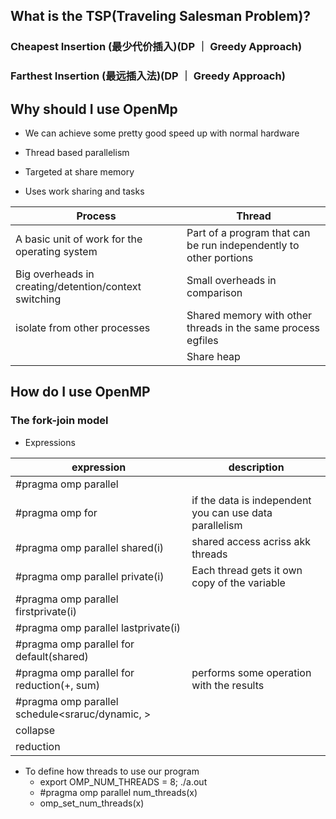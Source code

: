 ## What is the TSP(Traveling Salesman Problem)?

### Cheapest Insertion (最少代价插入)(DP ｜ Greedy Approach)

### Farthest Insertion (最远插入法)(DP ｜ Greedy Approach)

## Why should I use OpenMp

- We can achieve some pretty good speed up with normal hardware

- Thread based parallelism
- Targeted at share memory
- Uses work sharing and tasks

| Process                                               | Thread                                                            |
| ----------------------------------------------------- | ----------------------------------------------------------------- |
| A basic unit of work for the operating system         | Part of a program that can be run independently to other portions |
| Big overheads in creating/detention/context switching | Small overheads in comparison                                     |
| isolate from other processes                          | Shared memory with other threads in the same process egfiles      |
|                                                       | Share heap                                                        |

## How do I use OpenMP

### The fork-join model

- Expressions

| expression                                                  | description                                             |
| ----------------------------------------------------------- | ------------------------------------------------------- |
| #pragma omp parallel                                        |                                                         |
| #pragma omp for                                             | if the data is independent you can use data parallelism |
| #pragma omp parallel shared(i)                              | shared access acriss akk threads                        |
| #pragma omp parallel private(i)                             | Each thread gets it own copy of the variable            |
| #pragma omp parallel firstprivate(i)                        |                                                         |
| #pragma omp parallel lastprivate(i)                         |                                                         |
| #pragma omp parallel for default(shared)                    |                                                         |
| #pragma omp parallel for reduction(+, sum)                  | performs some operation with the results                |
| #pragma omp parallel schedule<sraruc/dynamic, <chunk size>> |                                                         |
| collapse                                                    |                                                         |
| reduction                                                   |                                                         |

- To define how threads to use our program
  - export OMP_NUM_THREADS = 8; ./a.out
  - #pragma omp parallel num_threads(x)
  - omp_set_num_threads(x)
